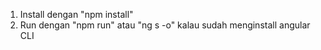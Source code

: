1. Install dengan "npm install"
2. Run dengan "npm run" atau "ng s -o" kalau sudah menginstall angular CLI
